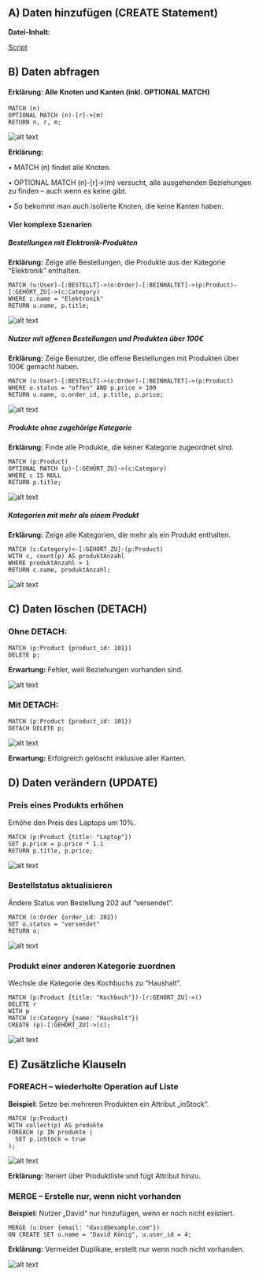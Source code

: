 ## A) Daten hinzufügen (CREATE Statement)

**Datei-Inhalt:**

[Script](create_data.cypher)

## B) Daten abfragen

#### Erklärung: Alle Knoten und Kanten (inkl. OPTIONAL MATCH)

```cypher
MATCH (n)
OPTIONAL MATCH (n)-[r]->(m)
RETURN n, r, m;
```

![alt text](<Bildschirmfoto 2025-05-09 um 18.03.16.png>)

**Erklärung:**

•	MATCH (n) findet alle Knoten.

•	OPTIONAL MATCH (n)-[r]->(m) versucht, alle ausgehenden Beziehungen zu finden – auch wenn es keine gibt.

•	So bekommt man auch isolierte Knoten, die keine Kanten haben.

#### Vier komplexe Szenarien

##### Bestellungen mit Elektronik-Produkten

**Erklärung:** Zeige alle Bestellungen, die Produkte aus der Kategorie “Elektronik” enthalten.

```cypher
MATCH (u:User)-[:BESTELLT]->(o:Order)-[:BEINHALTET]->(p:Product)-[:GEHÖRT_ZU]->(c:Category)
WHERE c.name = "Elektronik"
RETURN u.name, p.title;
```

![alt text](<Bildschirmfoto 2025-05-09 um 18.03.46.png>)

##### Nutzer mit offenen Bestellungen und Produkten über 100€

**Erklärung:** Zeige Benutzer, die offene Bestellungen mit Produkten über 100€ gemacht haben.

```cypher
MATCH (u:User)-[:BESTELLT]->(o:Order)-[:BEINHALTET]->(p:Product)
WHERE o.status = "offen" AND p.price > 100
RETURN u.name, o.order_id, p.title, p.price;
```

![alt text](<Bildschirmfoto 2025-05-09 um 18.05.02.png>)

##### Produkte ohne zugehörige Kategorie

**Erklärung:** Finde alle Produkte, die keiner Kategorie zugeordnet sind.

```cypher
MATCH (p:Product)
OPTIONAL MATCH (p)-[:GEHÖRT_ZU]->(c:Category)
WHERE c IS NULL
RETURN p.title;
```

![alt text](<Bildschirmfoto 2025-05-09 um 18.05.28.png>)

##### Kategorien mit mehr als einem Produkt

**Erklärung:** Zeige alle Kategorien, die mehr als ein Produkt enthalten.

```cypher 
MATCH (c:Category)<-[:GEHÖRT_ZU]-(p:Product)
WITH c, count(p) AS produktAnzahl
WHERE produktAnzahl > 1
RETURN c.name, produktAnzahl;
```

![alt text](<Bildschirmfoto 2025-05-09 um 18.05.45.png>) 

## C) Daten löschen (DETACH)

### Ohne DETACH:

```cypher 
MATCH (p:Product {product_id: 101})
DELETE p;
```

**Erwartung:** Fehler, weil Beziehungen vorhanden sind.

![alt text](<Bildschirmfoto 2025-05-09 um 18.06.51.png>)

### Mit DETACH:

```cypher 
MATCH (p:Product {product_id: 101})
DETACH DELETE p;
```

![alt text](<Bildschirmfoto 2025-05-09 um 18.07.13.png>)

**Erwartung:** Erfolgreich gelöscht inklusive aller Kanten.

## D) Daten verändern (UPDATE)

### Preis eines Produkts erhöhen

Erhöhe den Preis des Laptops um 10%.

```cypher 
MATCH (p:Product {title: "Laptop"})
SET p.price = p.price * 1.1
RETURN p.title, p.price;
```

![alt text](<Bildschirmfoto 2025-05-09 um 18.07.34.png>)

### Bestellstatus aktualisieren

Ändere Status von Bestellung 202 auf “versendet”.

```cypher
MATCH (o:Order {order_id: 202})
SET o.status = "versendet"
RETURN o;
```

![alt text](<Bildschirmfoto 2025-05-09 um 18.07.56.png>) 

### Produkt einer anderen Kategorie zuordnen

Wechsle die Kategorie des Kochbuchs zu “Haushalt”.

```cypher
MATCH (p:Product {title: "Kochbuch"})-[r:GEHÖRT_ZU]->()
DELETE r
WITH p
MATCH (c:Category {name: "Haushalt"})
CREATE (p)-[:GEHÖRT_ZU]->(c);
```

![alt text](<Bildschirmfoto 2025-05-09 um 18.12.47.png>)

## E) Zusätzliche Klauseln

### FOREACH – wiederholte Operation auf Liste

**Beispiel:** Setze bei mehreren Produkten ein Attribut „inStock“.

```cypher
MATCH (p:Product)
WITH collect(p) AS produkte
FOREACH (p IN produkte |
  SET p.inStock = true
);
```

![alt text](<Bildschirmfoto 2025-05-09 um 18.13.03.png>)

**Erklärung:** Iteriert über Produktliste und fügt Attribut hinzu.

### MERGE – Erstelle nur, wenn nicht vorhanden

**Beispiel:** Nutzer „David“ nur hinzufügen, wenn er noch nicht existiert.

```cypher
MERGE (u:User {email: "david@example.com"})
ON CREATE SET u.name = "David König", u.user_id = 4;
```
**Erklärung:** Vermeidet Duplikate, erstellt nur wenn noch nicht vorhanden.

![alt text](<Bildschirmfoto 2025-05-09 um 18.13.37.png>)


 

 
 
 
 
 
 

 
 
